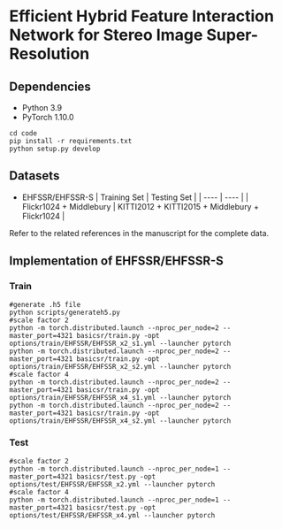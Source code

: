 # Efficient Hybrid Feature Interaction Network for Stereo Image Super-Resolution

## Dependencies
- Python 3.9
- PyTorch 1.10.0

```
cd code
pip install -r requirements.txt
python setup.py develop
```
## Datasets
- EHFSSR/EHFSSR-S
|  Training Set   | Testing Set   |
|  ----  | ----  |
|  Flickr1024 + Middlebury | KITTI2012 + KITTI2015 + Middlebury + Flickr1024  |

Refer to the related references in the manuscript for the complete data. 

## Implementation of EHFSSR/EHFSSR-S
### Train

```shell
#generate .h5 file
python scripts/generateh5.py
#scale factor 2
python -m torch.distributed.launch --nproc_per_node=2 --master_port=4321 basicsr/train.py -opt options/train/EHFSSR/EHFSSR_x2_s1.yml --launcher pytorch
python -m torch.distributed.launch --nproc_per_node=2 --master_port=4321 basicsr/train.py -opt options/train/EHFSSR/EHFSSR_x2_s2.yml --launcher pytorch
#scale factor 4
python -m torch.distributed.launch --nproc_per_node=2 --master_port=4321 basicsr/train.py -opt options/train/EHFSSR/EHFSSR_x4_s1.yml --launcher pytorch
python -m torch.distributed.launch --nproc_per_node=2 --master_port=4321 basicsr/train.py -opt options/train/EHFSSR/EHFSSR_x4_s2.yml --launcher pytorch
```
### Test
```shell
#scale factor 2
python -m torch.distributed.launch --nproc_per_node=1 --master_port=4321 basicsr/test.py -opt options/test/EHFSSR/EHFSSR_x2.yml --launcher pytorch
#scale factor 4
python -m torch.distributed.launch --nproc_per_node=1 --master_port=4321 basicsr/test.py -opt options/test/EHFSSR/EHFSSR_x4.yml --launcher pytorch
```
